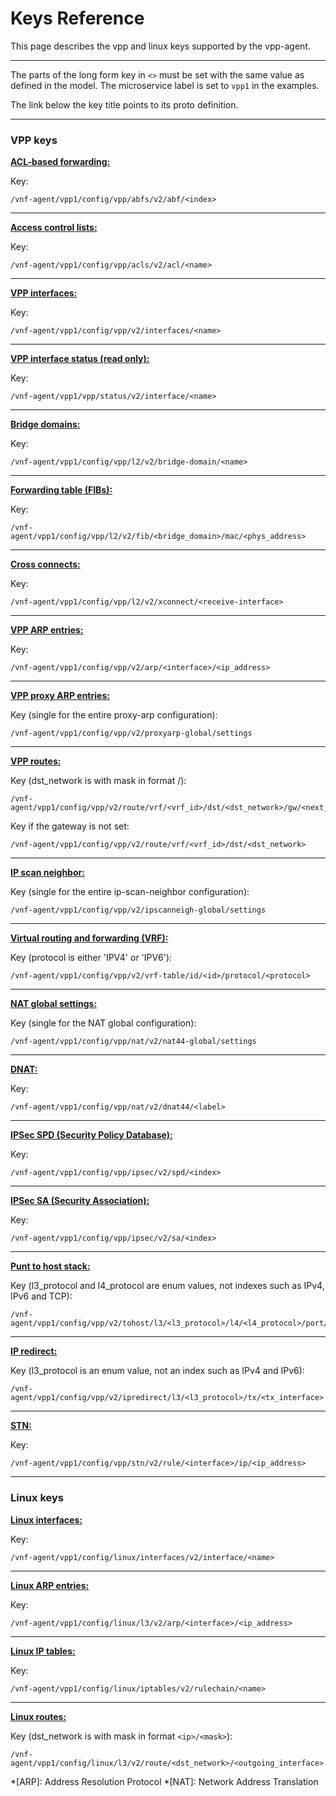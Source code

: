 # Keys Reference

This page describes the vpp and linux keys supported by the vpp-agent.

---

The parts of the long form key in `<>` must be set with the same value as defined in the model. The microservice label is set to `vpp1` in the examples.

The link below the key title points to its proto definition.

---

### VPP keys

**[ACL-based forwarding:][abf-proto]**

Key:
```text
/vnf-agent/vpp1/config/vpp/abfs/v2/abf/<index>
```

---

**[Access control lists:][acl-proto]**

Key:
```text
/vnf-agent/vpp1/config/vpp/acls/v2/acl/<name>
```
---


**[VPP interfaces:][interface-proto]**

Key:
```text
/vnf-agent/vpp1/config/vpp/v2/interfaces/<name>
```
---


**[VPP interface status (read only):][interface-state-proto]**

Key:
```text
/vnf-agent/vpp1/vpp/status/v2/interface/<name>
```
---


**[Bridge domains:][bridge-domain-proto]**

Key:
```text
/vnf-agent/vpp1/config/vpp/l2/v2/bridge-domain/<name>
```
---


**[Forwarding table (FIBs):][fib-proto]**

Key:
```text
/vnf-agent/vpp1/config/vpp/l2/v2/fib/<bridge_domain>/mac/<phys_address>
```
---


**[Cross connects:][xconnect-proto]**

Key:
```text
/vnf-agent/vpp1/config/vpp/l2/v2/xconnect/<receive-interface>
```
---


**[VPP ARP entries:][arp-proto]**

Key:
```text
/vnf-agent/vpp1/config/vpp/v2/arp/<interface>/<ip_address>
```
---


**[VPP proxy ARP entries:][l3-proto]**

Key (single for the entire proxy-arp configuration):
```text
/vnf-agent/vpp1/config/vpp/v2/proxyarp-global/settings
```
---


**[VPP routes:][route-proto]**

Key (dst_network is with mask in format <ip>/<mask>):
```text
/vnf-agent/vpp1/config/vpp/v2/route/vrf/<vrf_id>/dst/<dst_network>/gw/<next_hop_addr>
```

Key if the gateway is not set:
```text
/vnf-agent/vpp1/config/vpp/v2/route/vrf/<vrf_id>/dst/<dst_network>
```
---


**[IP scan neighbor:][l3-proto]**

Key (single for the entire ip-scan-neighbor configuration):
```text
/vnf-agent/vpp1/config/vpp/v2/ipscanneigh-global/settings
```
---


**[Virtual routing and forwarding (VRF):][vrf-proto]**

Key (protocol is either 'IPV4' or 'IPV6'):
```text
/vnf-agent/vpp1/config/vpp/v2/vrf-table/id/<id>/protocol/<protocol>
```
---


**[NAT global settings:][nat-proto]**

Key (single for the NAT global configuration):
```text
/vnf-agent/vpp1/config/vpp/nat/v2/nat44-global/settings
```
---


**[DNAT:][nat-proto]**

Key:
```text
/vnf-agent/vpp1/config/vpp/nat/v2/dnat44/<label>
```
---


**[IPSec SPD (Security Policy Database):][ipsec-proto]**

Key:
```text
/vnf-agent/vpp1/config/vpp/ipsec/v2/spd/<index>
```
---


**[IPSec SA (Security Association):][ipsec-proto]**

Key:
```text
/vnf-agent/vpp1/config/vpp/ipsec/v2/sa/<index>
```
---


**[Punt to host stack:][punt-proto]**

Key (l3_protocol and l4_protocol are enum values, not indexes such as IPv4, IPv6 and TCP):
```text
/vnf-agent/vpp1/config/vpp/v2/tohost/l3/<l3_protocol>/l4/<l4_protocol>/port/<port>
```
---


**[IP redirect:][punt-proto]**

Key (l3_protocol is an enum value, not an index such as IPv4 and IPv6):
```text
/vnf-agent/vpp1/config/vpp/v2/ipredirect/l3/<l3_protocol>/tx/<tx_interface>
```
---


**[STN:][stn-proto]**

Key:
```text
/vnf-agent/vpp1/config/vpp/stn/v2/rule/<interface>/ip/<ip_address>
```
---


### Linux keys

**[Linux interfaces:][interface-proto-linux]**

Key:
```text
/vnf-agent/vpp1/config/linux/interfaces/v2/interface/<name>
```
---


**[Linux ARP entries:][arp-proto-linux]**

Key:
```text
/vnf-agent/vpp1/config/linux/l3/v2/arp/<interface>/<ip_address>
```
---


**[Linux IP tables:][iptables-proto-linux]**

Key:
```text
/vnf-agent/vpp1/config/linux/iptables/v2/rulechain/<name>
```
---


**[Linux routes:][route-proto-linux]**

Key (dst_network is with mask in format `<ip>/<mask>`):
```text
/vnf-agent/vpp1/config/linux/l3/v2/route/<dst_network>/<outgoing_interface>
```

[abf-proto]: https://github.com/ligato/vpp-agent/blob/master/proto/ligato/vpp/abf/abf.proto
[acl-proto]: https://github.com/ligato/vpp-agent/blob/master/proto/ligato/vpp/acl/acl.proto
[arp-proto]: https://github.com/ligato/vpp-agent/blob/master/proto/ligato/vpp/l3/arp.proto
[arp-proto-linux]: https://github.com/ligato/vpp-agent/blob/master/proto/ligato/linux/l3/arp.proto
[bridge-domain-proto]: https://github.com/ligato/vpp-agent/blob/master/proto/ligato/vpp/l2/bridge_domain.proto
[fib-proto]: https://github.com/ligato/vpp-agent/blob/master/proto/ligato/vpp/l2/fib.proto
[interface-proto]: https://github.com/ligato/vpp-agent/blob/master/proto/ligato/vpp/interfaces/interface.proto
[interface-proto-linux]: https://github.com/ligato/vpp-agent/blob/master/proto/ligato/linux/interfaces/interface.proto
[interface-state-proto]: https://github.com/ligato/vpp-agent/blob/master/proto/ligato/vpp/interfaces/state.proto
[ipsec-proto]: https://github.com/ligato/vpp-agent/blob/master/proto/ligato/vpp/ipsec/ipsec.proto
[iptables-proto-linux]: https://github.com/ligato/vpp-agent/blob/master/proto/ligato/linux/iptables/iptables.proto
[l3-proto]: https://github.com/ligato/vpp-agent/blob/master/proto/ligato/vpp/l3/l3.proto
[nat-proto]: https://github.com/ligato/vpp-agent/blob/master/proto/ligato/vpp/nat/nat.proto
[punt-proto]: https://github.com/ligato/vpp-agent/blob/master/proto/ligato/vpp/punt/punt.proto
[route-proto]: https://github.com/ligato/vpp-agent/blob/master/proto/ligato/vpp/l3/route.proto
[route-proto-linux]: https://github.com/ligato/vpp-agent/blob/master/proto/ligato/linux/l3/route.proto
[stn-proto]: https://github.com/ligato/vpp-agent/blob/master/proto/ligato/vpp/stn/stn.proto
[vrf-proto]: https://github.com/ligato/vpp-agent/blob/master/proto/ligato/vpp/l3/vrf.proto
[xconnect-proto]: https://github.com/ligato/vpp-agent/blob/master/proto/ligato/vpp/l2/xconnect.proto

*[ARP]: Address Resolution Protocol
*[NAT]: Network Address Translation

